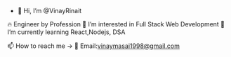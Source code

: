 - 👋 Hi, I’m @VinayRinait

🔥 Engineer by Profession
👀 I’m interested in Full Stack Web Development
🌱 I’m currently learning React,Nodejs, DSA

📫 How to reach me ->
📧 Email:vinaymasai1998@gmail.com


